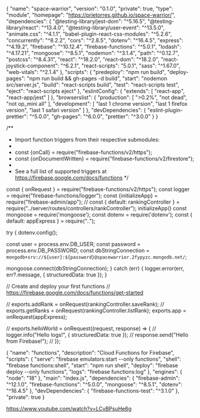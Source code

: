 {
  "name": "space-warrior",
  "version": "0.1.0",
  "private": true,
  "type": "module",
  "homepage": "https://prietorres.github.io/space-warrior/",
  "dependencies": {
    "@testing-library/jest-dom": "^5.16.5",
    "@testing-library/react": "^13.4.0",
    "@testing-library/user-event": "^13.5.0",
    "animate.css": "^4.1.1",
    "babel-plugin-react-css-modules": "^5.2.6",
    "concurrently": "^8.2.2",
    "cors": "^2.8.5",
    "dotenv": "^16.4.5",
    "express": "^4.19.2",
    "firebase": "^10.12.4",
    "firebase-functions": "^5.0.1",
    "lodash": "^4.17.21",
    "mongoose": "^8.5.1",
    "nodemon": "^3.1.4",
    "path": "^0.12.7",
    "postcss": "^8.4.31",
    "react": "^18.2.0",
    "react-dom": "^18.2.0",
    "react-joystick-component": "^6.2.1",
    "react-scripts": "5.0.1",
    "sass": "^1.67.0",
    "web-vitals": "^2.1.4"
  },
  "scripts": {
    "predeploy": "npm run build",
    "deploy-pages": "npm run build && gh-pages -d build",
    "start": "nodemon src/server.js",
    "build": "react-scripts build",
    "test": "react-scripts test",
    "eject": "react-scripts eject"
  },
  "eslintConfig": {
    "extends": [
      "react-app",
      "react-app/jest"
    ]
  },
  "browserslist": {
    "production": [
      ">0.2%",
      "not dead",
      "not op_mini all"
    ],
    "development": [
      "last 1 chrome version",
      "last 1 firefox version",
      "last 1 safari version"
    ]
  },
  "devDependencies": {
    "eslint-plugin-prettier": "^5.0.0",
    "gh-pages": "^6.0.0",
    "prettier": "^3.0.0"
  }
}









/**
 * Import function triggers from their respective submodules:
 *
 * const {onCall} = require("firebase-functions/v2/https");
 * const {onDocumentWritten} = require("firebase-functions/v2/firestore");
 *
 * See a full list of supported triggers at https://firebase.google.com/docs/functions
 */

const { onRequest } = require("firebase-functions/v2/https");
const logger = require("firebase-functions/logger");
const {initializeApp} = require("firebase-admin/app");
// const { default: rankingController } = require("../server/routes/controllers/rankController");
initializeApp()
const mongoose = require('mongoose');
const dotenv = require('dotenv');
const { default: appExpress } = require("..");

try {
  dotenv.config();

  const user = process.env.DB_USER;
  const password = process.env.DB_PASSWORD;
  const dbStringConnection = `mongodb+srv://${user}:${password}@spacewarrior.2fypyzc.mongodb.net/`;

  mongoose.connect(dbStringConnection);
} catch (err) {
  logger.error(err, err?.message, { structuredData: true });
}

// Create and deploy your first functions
// https://firebase.google.com/docs/functions/get-started

// exports.addRank = onRequest(rankingController.saveRank);
// exports.getRanks = onRequest(rankingController.listRank);
exports.app = onRequest(appExpress);

// exports.helloWorld = onRequest((request, response) => {
//   logger.info("Hello logs!", { structuredData: true });
//   response.send("Hello from Firebase!");
// });










{
  "name": "functions",
  "description": "Cloud Functions for Firebase",
  "scripts": {
    "serve": "firebase emulators:start --only functions",
    "shell": "firebase functions:shell",
    "start": "npm run shell",
    "deploy": "firebase deploy --only functions",
    "logs": "firebase functions:log"
  },
  "engines": {
    "node": "18"
  },
  "main": "index.js",
  "dependencies": {
    "firebase-admin": "^12.1.0",
    "firebase-functions": "^5.0.0",
    "mongoose": "^8.5.1",
    "dotenv": "^16.4.5"
  },
  "devDependencies": {
    "firebase-functions-test": "^3.1.0"
  },
  "private": true
}



https://www.youtube.com/watch?v=LCvBPsuHe6g
